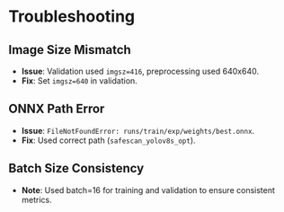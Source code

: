 # Troubleshooting

## Image Size Mismatch
- **Issue**: Validation used `imgsz=416`, preprocessing used 640x640.
- **Fix**: Set `imgsz=640` in validation.

## ONNX Path Error
- **Issue**: `FileNotFoundError: runs/train/exp/weights/best.onnx`.
- **Fix**: Used correct path (`safescan_yolov8s_opt`).

## Batch Size Consistency
- **Note**: Used batch=16 for training and validation to ensure consistent metrics.